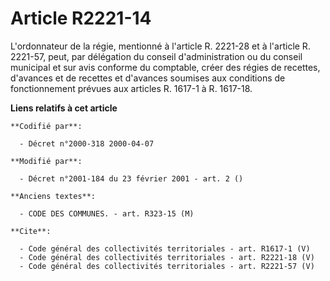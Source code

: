 # Article R2221-14

L'ordonnateur de la régie, mentionné à l'article R. 2221-28 et à l'article R. 2221-57, peut, par délégation du conseil
d'administration ou du conseil municipal et sur avis conforme du comptable, créer des régies de recettes, d'avances et de
recettes et d'avances soumises aux conditions de fonctionnement prévues aux articles R. 1617-1 à R. 1617-18.

**Liens relatifs à cet article**

	**Codifié par**:

	  - Décret n°2000-318 2000-04-07

	**Modifié par**:

	  - Décret n°2001-184 du 23 février 2001 - art. 2 ()

	**Anciens textes**:

	  - CODE DES COMMUNES. - art. R323-15 (M)

	**Cite**:

	  - Code général des collectivités territoriales - art. R1617-1 (V)
	  - Code général des collectivités territoriales - art. R2221-18 (V)
	  - Code général des collectivités territoriales - art. R2221-57 (V)
